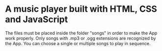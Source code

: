 # A music player built with HTML, CSS and JavaScript

The files must be placed inside the folder "songs" in order to make the App work properly. Only songs with .mp3 or .ogg extensions are recognized by the App. You can choose a single or multiple songs to play in sequence.